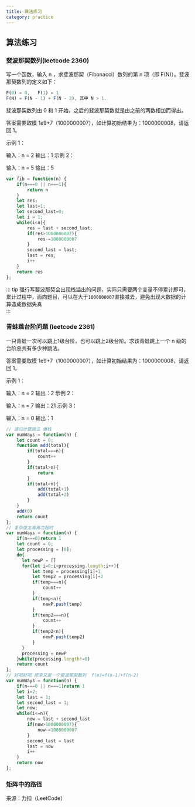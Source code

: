 ```yaml
---
title: 算法练习  
category: practice  
---  
```


## 算法练习  

### 斐波那契数列(leetcode 2360)  

写一个函数，输入 n ，求斐波那契（Fibonacci）数列的第 n 项（即 F(N)）。斐波那契数列的定义如下：

```javascript
F(0) = 0,   F(1) = 1
F(N) = F(N - 1) + F(N - 2), 其中 N > 1.

```

斐波那契数列由 0 和 1 开始，之后的斐波那契数就是由之前的两数相加而得出。

答案需要取模 1e9+7（1000000007），如计算初始结果为：1000000008，请返回 1。

示例 1：

输入：n = 2
输出：1
示例 2：

输入：n = 5
输出：5

```javascript
var fib = function(n) {
    if(n===0 || n===1){
        return n
    }
    let res;
    let last=1;
    let second_last=0;
    let i = 1;
    while(i<n){
        res = last + second_last;
        if(res>1000000007){
            res-=1000000007
        }
        second_last = last;
        last = res;
        i++
    }
    return res
};
```

::: tip
强行写斐波那契会出现栈溢出的问题，实际只需要两个变量不停累计即可，累计过程中，面向题目，可以在大于`1000000007`直接减去，避免出现大数据的计算造成数据失真  
:::

### 青蛙跳台阶问题  (leetcode 2361)  

一只青蛙一次可以跳上1级台阶，也可以跳上2级台阶。求该青蛙跳上一个 n 级的台阶总共有多少种跳法。

答案需要取模 1e9+7（1000000007），如计算初始结果为：1000000008，请返回 1。

示例 1：

输入：n = 2
输出：2
示例 2：

输入：n = 7
输出：21
示例 3：

输入：n = 0
输出：1

```javascript
// 递归计算跳法 爆栈  
var numWays = function(n) {
    let count = 0;
    function add(total){
        if(total===n){
            count++
        }
        if(total>n){
            return
        }
        if(total<n){
            add(total+1)
            add(total+2)
        }
    }
    add(0)
    return count
};
// 复杂度太高再次超时  
var numWays = function(n) {
    if(n===0)return 1
    let count = 0;
    let processing = [0];
    do{
      let newP = []
      for(let i=0;i<processing.length;i++){
          let temp = processing[i]+1
          let temp2 = processing[i]+2
          if(temp===n){
              count++
          }
          if(temp<n){
              newP.push(temp)
          }
          if(temp2===n){
              count++
          }
          if(temp2<n){
              newP.push(temp2)
          }
      }
      processing = newP
    }while(processing.length!=0)
    return count
};
// 好吧好吧 原来又是一个斐波那契数列  f(n)=f(n-1)+f(n-2)
var numWays = function(n) {
    if(n===0 || n===1)return 1
    let i=2;
    let last = 1;
    let second_last = 1;
    let now;
    while(i<=n){
        now = last + second_last
        if(now>1000000007){
            now-=1000000007
        }
        second_last = last
        last = now
        i++
    }
    return now
};
```

### 矩阵中的路径

来源：力扣（LeetCode）  